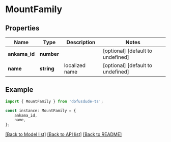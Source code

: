 # MountFamily


## Properties

Name | Type | Description | Notes
------------ | ------------- | ------------- | -------------
**ankama_id** | **number** |  | [optional] [default to undefined]
**name** | **string** | localized name | [optional] [default to undefined]

## Example

```typescript
import { MountFamily } from 'dofusdude-ts';

const instance: MountFamily = {
    ankama_id,
    name,
};
```

[[Back to Model list]](../README.md#documentation-for-models) [[Back to API list]](../README.md#documentation-for-api-endpoints) [[Back to README]](../README.md)

